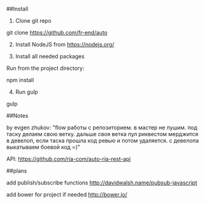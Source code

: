 ##Install

1) Clone git repo

git clone https://github.com/fr-end/auto

2) Install NodeJS from https://nodejs.org/

3) Install all needed packages

Run from the project directory:

npm install 

4) Run gulp

gulp

##Notes

by evgen zhukov:
"flow работы с репозиторием.
в мастер не пушим.
под таску делаем свою ветку.
дальше своя ветка пул риквестом мерджится в девелоп, если таска прошла код ревью и потом удаляется.
с девелопа выкатываем боевой код =)"

API:
https://github.com/ria-com/auto-ria-rest-api

##plans

add publish/subscribe functions http://davidwalsh.name/pubsub-javascript

add bower for project if needed http://bower.io/
